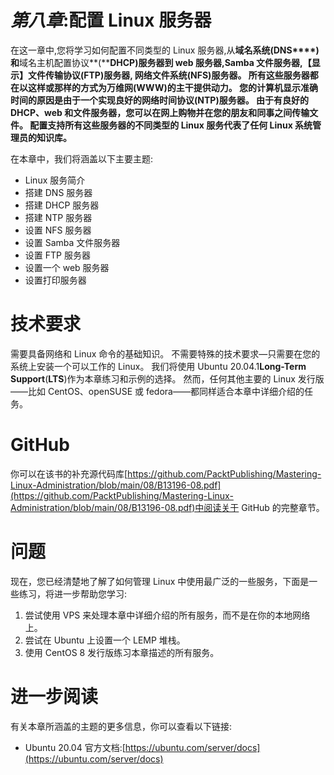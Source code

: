 # *第八章*:配置 Linux 服务器

在这一章中,您将学习如何配置不同类型的 Linux 服务器,从**域名系统(DNS****)和**域名主机配置协议**(****DHCP)服务器到 web 服务器,Samba 文件服务器,【显示】**文件传输协议(FTP**)服务器, **网络文件系统**(**NFS**)服务器。 所有这些服务器都在以这样或那样的方式为**万维网**(**WWW**)的主干提供动力。 您的计算机显示准确时间的原因是由于一个实现良好的**网络时间协议**(**NTP**)服务器。 由于有良好的 DHCP、web 和文件服务器，您可以在网上购物并在您的朋友和同事之间传输文件。 配置支持所有这些服务器的不同类型的 Linux 服务代表了任何 Linux 系统管理员的知识库。**

在本章中，我们将涵盖以下主要主题:

*   Linux 服务简介
*   搭建 DNS 服务器
*   搭建 DHCP 服务器
*   搭建 NTP 服务器
*   设置 NFS 服务器
*   设置 Samba 文件服务器
*   设置 FTP 服务器
*   设置一个 web 服务器
*   设置打印服务器

# 技术要求

需要具备网络和 Linux 命令的基础知识。 不需要特殊的技术要求—只需要在您的系统上安装一个可以工作的 Linux。 我们将使用 Ubuntu 20.04.1**Long-Term Support**(**LTS**)作为本章练习和示例的选择。 然而，任何其他主要的 Linux 发行版——比如 CentOS、openSUSE 或 fedora——都同样适合本章中详细介绍的任务。

# GitHub

你可以在该书的补充源代码库[https://github.com/PacktPublishing/Mastering-Linux-Administration/blob/main/08/B13196-08.pdf](https://github.com/PacktPublishing/Mastering-Linux-Administration/blob/main/08/B13196-08.pdf)中阅读关于 GitHub 的完整章节。

# 问题

现在，您已经清楚地了解了如何管理 Linux 中使用最广泛的一些服务，下面是一些练习，将进一步帮助您学习:

1.  尝试使用 VPS 来处理本章中详细介绍的所有服务，而不是在你的本地网络上。
2.  尝试在 Ubuntu 上设置一个 LEMP 堆栈。
3.  使用 CentOS 8 发行版练习本章描述的所有服务。

# 进一步阅读

有关本章所涵盖的主题的更多信息，你可以查看以下链接:

*   Ubuntu 20.04 官方文档:[https://ubuntu.com/server/docs](https://ubuntu.com/server/docs)